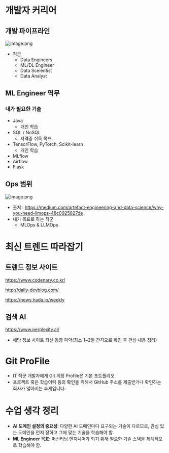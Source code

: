 # 개발자 커리어

## 개발 파이프라인

![image.png](https://i.imgur.com/EKOOhuK.png)

- 직군
    - Data Engineers
    - ML/DL Engineer
    - Data Sceientist
    - Data Analyst

## ML Engineer 역무

### 내가 필요한 기술

- Java
    - 개인 학습
- SQL / NoSQL
    - 자격증 취득 목표
- TensorFlow, PyTorch, Scikit-learn
    - 개인 학습
- MLflow
- Airflow
- Flask

## Ops 범위

![image.png](https://i.imgur.com/270FkKq.png)

- 출처 : https://medium.com/artefact-engineering-and-data-science/why-you-need-llmops-48c0925827de
- 내가 목표로 하는 직군
    - MLOps & LLMOps

# 최신 트렌드 따라잡기

## 트렌드 정보 사이트

https://www.codenary.co.kr/

http://daily-devblog.com/

https://news.hada.io/weekly

## 검색 AI

https://www.perplexity.ai/

- 해당 정보 사이트 최신 동향 파악(최소 1~2일 간격으로 확인 후 관심 내용 정리)

# Git ProFile

- IT 직군 개발자에게 Git 계정 Profile은 기본 포트폴리오
- 프로젝트 혹은 학습이력 등의 확인을 위해서 GitHub 주소를 제출받거나 확인하는 회사가 많아지는 추세입니다.



# 수업 생각 정리

- **AI 도메인 설정의 중요성**: 다양한 AI 도메인마다 요구되는 기술이 다르므로, 관심 있는 도메인을 먼저 정하고 그에 맞는 기술을 학습해야 함.
- **ML Engineer 목표**: 머신러닝 엔지니어가 되기 위해 필요한 기술 스택을 체계적으로 학습해야 함.
